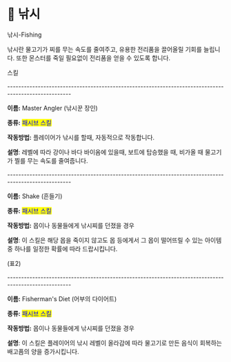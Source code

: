# 🎣 낚시

낚시-Fishing



낚시란 물고기가 찌를 무는 속도를 줄여주고, 유용한 전리품을 끌어올릴 기회를 늘립니다. 또한 몬스터를 죽일 필요없이 전리품을 얻을 수 있도록 합니다.



스킬

\-----------------------------------------------------------------------------------------------------

**이름:** Master Angler (낚시꾼 장인)

**종류:** <mark style="color:blue;">패시브 스킬</mark>

**작동방법:** 플레이어가 낚시를 할때, 자동적으로 작동합니다.

**설명**: 레벨에 따라 강이나 바다 바이옴에 있을때, 보트에 탑승했을 때, 비가올 때 물고기가 찔를 무는 속도를 줄여줍니다.

\-----------------------------------------------------------------------------------------------------

**이름:** Shake (흔들기)

**종류:** <mark style="color:blue;">패시브 스킬</mark>

**작동방법:** 몹이나 동물들에게 낚시찌를 던졌을 경우

**설명**: 이 스킬은 해당 몹을 죽이지 않고도 몹 등에게서 그 몹이 떨어뜨릴 수 있는 아이템 중 하나를 일정한 확률에 따라 드랍시킵니다.

(표2)

\-----------------------------------------------------------------------------------------------------

**이름:** Fisherman's Diet (어부의 다이어트)

**종류:** <mark style="color:blue;">패시브 스킬</mark>

**작동방법:** 몹이나 동물들에게 낚시찌를 던졌을 경우

**설명**: 이 스킬은 플레이어의 낚시 레벨이 올라감에 따라 물고기로 만든 음식이 회복하는 배고픔의 양을 증가시킵니다.


